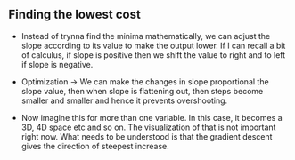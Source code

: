 ## Finding the lowest cost

- Instead of trynna find the minima mathematically, we can adjust the slope according to its value to make the output lower. If I can recall a bit of calculus, if slope is positive then we shift the value to right and to left if slope is negative.
- Optimization -> We can make the changes in slope proportional the slope value, then when slope is flattening out, then steps become smaller and smaller and hence it prevents overshooting.


- Now imagine this for more than one variable. In this case, it becomes a 3D, 4D space etc and so on. The visualization of that is not important right now. What needs to be understood is that the gradient descent gives the direction of steepest increase.